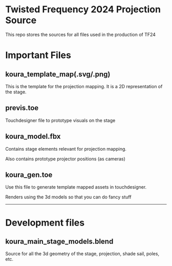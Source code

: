 # Twisted Frequency 2024 Projection Source

This repo stores the sources for all files used in the production of TF24

# Important Files

## koura_template_map(.svg/.png)

This is the template for the projection mapping. It is a 2D representation of the stage.

## previs.toe

Touchdesigner file to prototype visuals on the stage

## koura_model.fbx

Contains stage elements relevant for projection mapping.

Also contains prototype projector positions (as cameras)

## koura_gen.toe

Use this file to generate template mapped assets in touchdesigner.

Renders using the 3d models so that you can do fancy stuff

---

# Development files

## koura_main_stage_models.blend

Source for all the 3d geometry of the stage, projection, shade sail, poles, etc.
